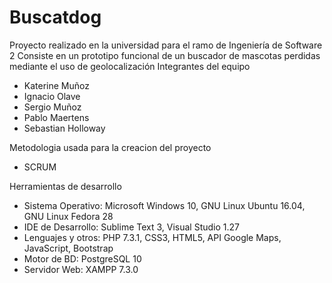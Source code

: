 # Buscatdog
Proyecto realizado en la universidad para el ramo de Ingeniería de Software 2
Consiste en un prototipo funcional de un buscador de mascotas perdidas mediante el uso de geolocalización
Integrantes del equipo
- Katerine Muñoz
- Ignacio Olave
- Sergio Muñoz
- Pablo Maertens
- Sebastian Holloway

Metodologia usada para la creacion del proyecto
- SCRUM

Herramientas de desarrollo
- Sistema Operativo: Microsoft Windows 10, GNU Linux Ubuntu 16.04, GNU Linux Fedora 28
- IDE de Desarrollo: Sublime Text 3, Visual Studio 1.27
- Lenguajes y otros: PHP 7.3.1, CSS3, HTML5, API Google Maps, JavaScript, Bootstrap
- Motor de BD: PostgreSQL 10
- Servidor Web: XAMPP 7.3.0
